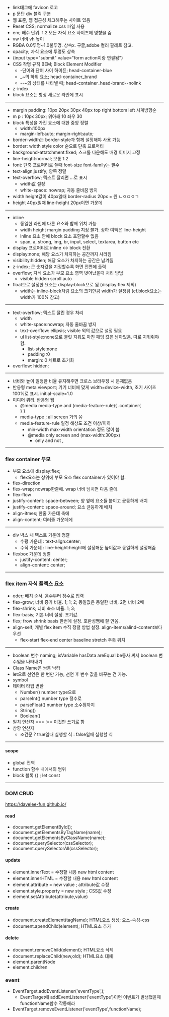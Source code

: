 - link태그에 favicon 로고
- p 문단 div 블럭 구분
- 웹 표준, 웹 접근성 체크해주는 사이트 있음
- Reset CSS; normalize.css 파일  사용
- em; 배수 단위. 1.2 모든 자식 요소 사이즈에 영향을 줌
- vw 너비 vh 높이
- RGBA 0.0투명~1.0불투명. 상속x. 구글,adobe 컬러 팔레트 참고.
- opacity; 자식 요소에 투명도 상속
- {input type="submit" value="form action이랑 연결됨"}
- CSS 작명 규칙 BEM; Block Element Modifier
  - -단어와 단어 사이 하이픈; head-container-blue
  - _~의 하위 요소; head-container_brand
  - --~의 상태를 나타낼 때; head-container_head-brand--nolink
- z-index
- block 요소는 항상 새로운 라인에 표시
---
- margin padding: 10px 20px 30px 40px top right bottom left 시계방향순
- m p : 10px 30px; 위아래 10 좌우 30
- block 특성을 가진 요소에 대한 중앙 정렬
  - width:100px
  - margin-left:auto; margin-right:auto;
- border-width는 border-style과 함께 설정해야 사용 가능
- border: width style color 순으로 단축 프로퍼티
- background-attatchment:fixed; 스크롤 다운해도 배경 이미지 고정
- line-height:normal; 보통 1.2
- font: 단축 프로퍼티로 쓸때 font-size font-family는 필수
- text-align:justify; 양쪽 정렬
- text-overflow; 텍스트 잘리면 ...로 표시
  - width값 설정
  - white-space: nowrap; 자동 줄바꿈 방지
- width height값이 40px일때 border-radius 20px = 원 ㄴㅇㅁㅇㄱ
- height 40px일때 line-height 20px이면 가운데
---
- inline
  - 동일한 라인에 다른 요소와 함께 위치 가능
  - width height margin padding 지정 불가. 상하 여백은 line-height
  - inline 요소 안에 block 요소 포함할수 없음
  - span, a, strong, img, br, input, select, textarea, button etc
- display 프로퍼티로 inline <-> block 전환
- display:none; 해당 요소가 차지하는 공간까지 사라짐
- visibility:hidden; 해당 요소가 차지하는 공간은 남겨둠
- z-index; 큰 숫자값을 지정할수록 화면 전면에 출력
- overflow; 자식 요소가 부모 요소 영역 벗어났을때 처리 방법
  - visible hidden scroll auto
- float으로 설정한 요소는 display:block으로 됨 (display:flex 제외)
  - width는 inline-block처럼 요소의 크기만큼 width가 설정됨 (cf.block요소는 width가 100% 참고)
---

- text-overflow; 텍스트 잘린 경우 처리
  - width
  - white-space:nowrap; 자동 줄바꿈 방지
  - text-overflow: ellipsis; visible 외의 값으로 설정 필요
  - ul list-style:none으로 불릿 지워도 마진 패딩 값은 남아있음. 따로 지워줘야 함.  
    - list-style:none
    - padding :0
    - margin: 0 세트로 초기화
- overflow: hidden;
---
- 너비와 높이 일정한 비율 유지해주면 크로스 브라우징 시 문제없음
- 반응형 meta viewport; 기기 너비에 맞게 width=device-width, 초기 사이즈 100%로 표시. initial-scale=1.0
- 미디어 쿼리. 반응형 웹
  - @media media-type and (media-feature-rule){
      .container{         
       }
      }
  - media-type ; all screen 거의 씀
  - media-feature-rule 일정 해상도 조건 이상/이하
     - min-width max-width orientation 정도 많이 씀
    - @media only screen and (max-width:300px)
      - only and not ,  
---
  
### flex container 부모
- 부모 요소에 display:flex;
  - flex요소는 상위에 부모 요소 flex container가 있어야 함.
- flex-direction
- flex-wrap; nowrap한줄에. wrap 너비 넘치면 다음 줄에.
- flex-flow
- justify-content: space-between; 양 옆에 요소들 붙이고 균등하게 배치
- justify-content: space-around; 요소 균등하게 배치
- align-itmes; 한줄 가운데 축에
- align-content; 여러줄 가운데에

---
- div 박스 내 텍스트 가운데 정렬
  - 수평 가운데 : text-align:center;
  - 수직 가운데 : line-height:height에 설정해둔 높이값과 동일하게 설정해줌 
- flexbox 가운데 정렬
  - justify-content: center;
  - align-content: center;
---
### flex item 자식 플렉스 요소
- oder; 배치 순서. 음수부터 정수로 입력
- flex-grow; 너비 증가 비율. 1; 1; 2; 동일값은 동일한 너비, 2면 너비 2배
- flex-shrink; 너비 축소 비율. 1; 3; 
- flex-basis; 기본 너비 설정. 초기값.
- flex; frow shrink basis 한번에 설정. 호환성땜에 잘 안씀.
- align-self; 개별 flex item 수직 정렬 방법 설정. align-items/alind-content보다 우선
  - flex-start flex-end center baseline stretch 주축 위치
---

- boolean 변수 naming; isVariable hasData areEqual be동사 써서 boolean 변수임을 나타내기
- Class Name은 쌍봉 낙타
- let으로 선언은 한 번만 가능, 선언 후 변수 값을 바꾸는 건 가능.
- symbol
- 데이터 타입 변환
  - Number() number type으로
  - parseInt() number type 정수로
  - parseFloat() number type 소수점까지
  - String()
  - Boolean()
- 일치 연산자 === !== 이것만 쓰기로 함
- 삼항 연산자
  - 조건문 ? true일때 실행할 식 : false일때 실행할 식

---
#### scope
- global 전역
- function 함수 내에서의 범위
- block 블록 {} ; let const

---
### DOM CRUD
https://davelee-fun.github.io/
#### read
- document.getElementById();
- document.getElementsByTagName(name);
- document.getElementsByClassName(name);
- document.querySelector(cssSelector);
- document.querySelectorAll(cssSelector);
#### update
- element.innerText = 수정할 내용 new html content
- element.innerHTML = 수정할 내용 new html content
- element.attribute = new value ; attribute값 수정
- element.style.property = new style ; CSS값 수정
- element.setAttribute(attribute,value)
#### create
- document.createElement(tagName); HTML요소 생성; 요소-속성-css
- document.apendChild(element); HTML요소 추가
#### delete
- document.removeChild(element); HTML요소 삭제
- document.replaceChild(new,old); HTML요소 대체
- element.parentNode
- element.children
### event
- EventTarget.addEventListener('eventType',);
  - EventTarget에 addEventListener('eventType')이런 이벤트가 발생했을때 functionName함수 작동해라
- EventTarget.removeEventListener('eventType',functionName);